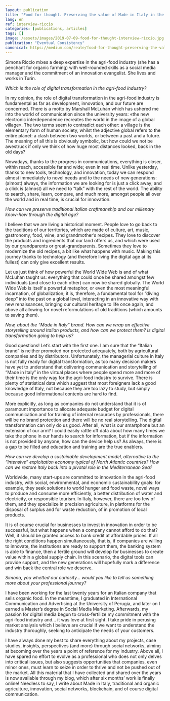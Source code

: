 ```yaml
---
layout: publication
title: "Food for thought. Preserving the value of Made in Italy in the digital era. Interview with Simona Riccio"
lang: en
ref: interview-riccio
categories: [publications, articles]
tags: []
image: /assets/images/2019-07-09-food-for-thought-interview-riccio.jpg
publication: "Eventual Consistency"
canonical: https://medium.com/reale/food-for-thought-preserving-the-value-of-made-in-italy-in-the-digital-era-3dd8071b6900
---
```


Simona Riccio mixes a deep expertise in the agri-food industry (she has a penchant for organic farming) with well-rounded skills as a social media manager and the commitment of an innovation evangelist. She lives and works in Turin.

*Which is the role of digital transformation in the agri-food industry?*

In my opinion, the role of digital transformation in the agri-food industry is fundamental as far as development, innovation, and our future are concerned. There is a motto by Marshall McLuhan which has ushered me into the world of communication since the university years: «the new electronic interdependence recreates the world in the image of a global village». The two terms seem to contradict each other: a village is the elementary form of human society, whilst the adjective global refers to the entire planet: a clash between two worlds, or between a past and a future. The meaning of all this is obviously symbolic, but how could we not be awestruck if only we think of how huge most distances looked, back in the old days?

Nowadays, thanks to the progress in communications, everything is closer, within reach, accessible far and wide; even in real time. Unlike yesterday, thanks to new tools, technology, and innovation, today we can respond almost immediately to novel needs and to the needs of new generations: (almost) always, the information we are looking for is just a click away; and a click is (almost) all we need to “talk” with the rest of the world. The ability to search, share, learn, compare, and much more, amongst people all over the world and in real time, is crucial for innovation.

*How can we preserve traditional Italian craftmanship and our millenary know-how through the digital age?*

I believe that we are living a historical moment. People love to go back to the traditions of our territories, which are made of culture, art, music, gastronomy, food, wine, and grandmother’s recipes. They love to discover the products and ingredients that our land offers us, and which were used by our grandparents or great-grandparents. Sometimes they love to modernize the old recipes, a bit like what happens with music. Making this journey thanks to technology (and therefore living the digital age at its fullest) can only give excellent results.

Let us just think of how powerful the World Wide Web is and of what McLuhan taught us: everything that could once be shared amongst few individuals (and close to each other) can now be shared globally. The World Wide Web is itself a powerful metaphor, or even the most meaningful incarnation, of globalization; it is, therefore, a fundamental tool for “diving deep” into the past on a global level, interacting in an innovative way with new renaissances, bringing our cultural heritage to life once again, and above all allowing for novel reformulations of old traditions (which amounts to saving them).

*Now, about the “Made in Italy” brand. How can we wrap an effective storytelling around Italian products, and how can we protect them? Is digital transformation going to help us?*

Good questions! Let’s start with the first one. I am sure that the “Italian brand” is neither promoted nor protected adequately, both by agricultural companies and by distributors. Unfortunately, the managerial culture in Italy is not fully ready for digital transformation, as too many decision makers have yet to understand that delivering communication and storytelling of “Made in Italy” in the virtual places where people spend more and more of their time is the only way for the agri-food industry to survive. There is plenty of statistical data which suggest that most foreigners lack a good knowledge of Italy, not because they are too lazy to study, but simply because good informational contents are hard to find.

More explicitly, as long as companies do not understand that it is of paramount importance to allocate adequate budget for digital communication and for training of internal resources by professionals, there will be no brand protection and there will be no real storytelling. The digital transformation can only do us good. After all, what is our smartphone but an extension of our arm? I could easily rattle off data about how many times we take the phone in our hands to search for information, but if the information is not provided by anyone, how can the device help us? As always, there is a gap to be filled and education and training are the true enablers.

*How can we develop a sustainable development model, alternative to the “intensive” exploitation economy typical of North Atlantic countries? How can we restore Italy back into a pivotal role in the Mediterranean Sea?*

Worldwide, many start-ups are committed to innovation in the agri-food industry, with social, environmental, and economic sustainability goals: for example, they seek solutions to world hunger and food waste, novel ways to produce and consume more efficiently, a better distribution of water and electricity, or responsible tourism. In Italy, however, there are too few of them, and they specialize in precision agriculture, in platforms for the disposal of surplus and for waste reduction, of in promotion of local products.

It is of course crucial for businesses to invest in innovation in order to be successful, but what happens when a company cannot afford to do that? Well, it should be granted access to bank credit at affordable prices. If all the right conditions happen simultaneously, that is, if companies are willing to innovate, the institutions are ready to support them, the banking system is able to finance, then a fertile ground will develop for businesses to create value within a global supply chain. In this scenario, the digital tools can provide support, and the new generations will hopefully mark a difference and win back the central role we deserve.

*Simona, you whetted our curiosity... would you like to tell us something more about your professional journey?*

I have been working for the last twenty years for an Italian company that sells organic food. In the meantime, I graduated in International Communication and Advertising at the University of Perugia, and later on I earned a Master’s degree in Social Media Marketing. Afterwards, my passion for digital media begun to cross-fertilize my commitment with the agri-food industry and… it was love at first sight. I take pride in perusing market analysis which I believe are crucial if we want to understand the industry thoroughly, seeking to anticipate the needs of your customers.

I have always done my best to share everything about my projects, case studies, insights, perspectives (and more) through social networks, aiming at becoming over the years a point of reference for my industry. Above all, I have spared no effort to evolve as a professional who does not only delves into critical issues, but also suggests opportunities that companies, even minor ones, must learn to seize in order to thrive and not be pushed out of the market.
All this material that I have collected and shared over the years is now available through my blog, which after six months’ work is finally online! Needless to say, I write about Made in Italy, traditional and organic agriculture, innovation, social networks, blockchain, and of course digital communication.
